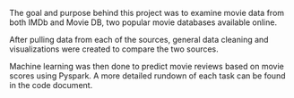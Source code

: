 The goal and purpose behind this project was to examine movie data from both IMDb and Movie DB, two popular movie databases available online.

After pulling data from each of the sources, general data cleaning and visualizations were created to compare the two sources.

Machine learning was then done to predict movie reviews based on movie scores using Pyspark. A more detailed rundown of each task can be found in the code document.

